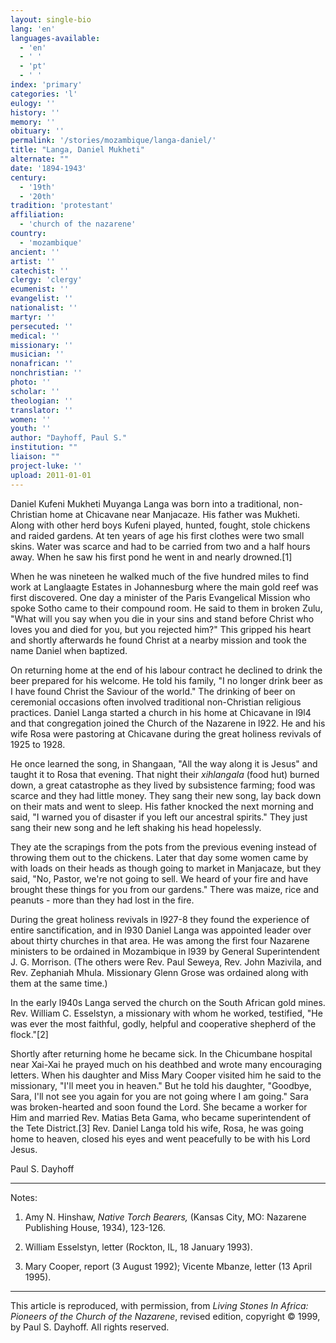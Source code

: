 ```yaml
---
layout: single-bio
lang: 'en'
languages-available:
  - 'en'
  - ' '
  - 'pt'
  - ' '
index: 'primary'
categories: 'l'
eulogy: ''
history: ''
memory: ''
obituary: ''
permalink: '/stories/mozambique/langa-daniel/'
title: "Langa, Daniel Mukheti"
alternate: ""
date: '1894-1943'
century:
  - '19th'
  - '20th'
tradition: 'protestant'
affiliation:
  - 'church of the nazarene'
country:
  - 'mozambique'
ancient: ''
artist: ''
catechist: ''
clergy: 'clergy'
ecumenist: ''
evangelist: ''
nationalist: ''
martyr: ''
persecuted: ''
medical: ''
missionary: ''
musician: ''
nonafrican: ''
nonchristian: ''
photo: ''
scholar: ''
theologian: ''
translator: ''
women: ''
youth: ''
author: "Dayhoff, Paul S."
institution: ""
liaison: ""
project-luke: ''
upload: 2011-01-01
---
```




Daniel Kufeni Mukheti Muyanga Langa was born into a traditional, non-Christian home at Chicavane near Manjacaze. His father was Mukheti. Along with other herd boys Kufeni played, hunted, fought, stole chickens and raided gardens. At ten years of age his first clothes were two small skins. Water was scarce and had to be carried from two and a half hours away. When he saw his first pond he went in and nearly drowned.[1]

When he was nineteen he walked much of the five hundred miles to find work at Langlaagte Estates in Johannesburg where the main gold reef was first discovered. One day a minister of the Paris Evangelical Mission who spoke Sotho came to their compound room. He said to them in broken Zulu, "What will you say when you die in your sins and stand before Christ who loves you and died for you, but you rejected him?" This gripped his heart and shortly afterwards he found Christ at a nearby mission and took the name Daniel when baptized.

On returning home at the end of his labour contract he declined to drink the beer prepared for his welcome. He told his family, "I no longer drink beer as I have found Christ the Saviour of the world." The drinking of beer on ceremonial occasions often involved traditional non-Christian religious practices. Daniel Langa started a church in his home at Chicavane in l9l4 and that congregation joined the Church of the Nazarene in l922. He and his wife Rosa were pastoring at Chicavane during the great holiness revivals of 1925 to 1928.

He once learned the song, in Shangaan, "All the way along it is Jesus" and taught it to Rosa that evening. That night their *xihlangala* (food hut) burned down, a great catastrophe as they lived by subsistence farming; food was scarce and they had little money. They sang their new song, lay back down on their mats and went to sleep. His father knocked the next morning and said, "I warned you of disaster if you left our ancestral spirits." They just sang their new song and he left shaking his head hopelessly.

They ate the scrapings from the pots from the previous evening instead of throwing them out to the chickens. Later that day some women came by with loads on their heads as though going to market in Manjacaze, but they said, "No, Pastor, we're not going to sell. We heard of your fire and have brought these things for you from our gardens." There was maize, rice and peanuts - more than they had lost in the fire.

During the great holiness revivals in l927-8 they found the experience of entire sanctification, and in l930 Daniel Langa was appointed leader over about thirty churches in that area. He was among the first four Nazarene ministers to be ordained in Mozambique in l939 by General Superintendent J. G. Morrison. (The others were Rev. Paul Seweya, Rev. John Mazivila, and Rev. Zephaniah Mhula. Missionary Glenn Grose was ordained along with them at the same time.)

In the early l940s Langa served the church on the South African gold mines. Rev. William C. Esselstyn, a missionary with whom he worked, testified, "He was ever the most faithful, godly, helpful and cooperative shepherd of the flock."[2]

Shortly after returning home he became sick. In the Chicumbane hospital near Xai-Xai he prayed much on his deathbed and wrote many encouraging letters. When his daughter and Miss Mary Cooper visited him he said to the missionary, "I'll meet you in heaven." But he told his daughter, "Goodbye, Sara, I'll not see you again for you are not going where I am going." Sara was broken-hearted and soon found the Lord. She became a worker for Him and married Rev. Matias Beta Gama, who became superintendent of the Tete District.[3]  Rev. Daniel Langa told his wife, Rosa, he was going home to heaven, closed his eyes and went peacefully to be with his Lord Jesus.

Paul S. Dayhoff

---

Notes:

1. Amy N. Hinshaw, *Native Torch Bearers,* (Kansas City, MO: Nazarene Publishing House, 1934), 123-126.

2. William Esselstyn, letter (Rockton, IL, 18 January 1993).

3. Mary Cooper, report (3 August 1992); Vicente Mbanze, letter (13 April 1995).

---

This article is reproduced, with permission, from *Living Stones In Africa: Pioneers of the Church of the Nazarene*, revised edition, copyright &copy; 1999, by Paul S. Dayhoff.  All rights reserved.
